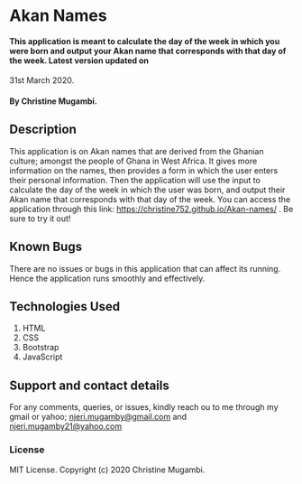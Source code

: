 # Akan Names

#### This application is meant to calculate the day of the week in which you were born and output your Akan name that corresponds with that day of the week. Latest version updated on

31st March 2020.

#### By Christine Mugambi.

## Description

This application is on Akan names that are derived from the Ghanian culture; amongst the people of Ghana in West Africa. It gives more information on the names, then provides a form in which the user enters their personal information. Then the application will use the input to calculate the day of the week in which the user was born, and output their Akan name that corresponds with that day of the week.
You can access the application through this link: https://christine752.github.io/Akan-names/ . Be sure to try it out!

## Known Bugs

There are no issues or bugs in this application that can affect its running. Hence the application runs smoothly and effectively.

## Technologies Used

1. HTML
2. CSS
3. Bootstrap
4. JavaScript

## Support and contact details

For any comments, queries, or issues, kindly reach ou to me through my gmail or yahoo;
njeri.mugamby@gmail.com and njeri.mugamby21@yahoo.com

### License

MIT License.
Copyright (c) 2020 Christine Mugambi.
